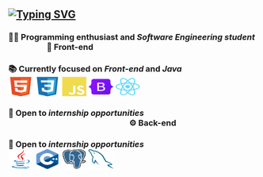[![Typing SVG](https://readme-typing-svg.demolab.com?font=Fira+Code&weight=500&size=27&duration=3000&pause=2000&color=F7F7F7&width=435&lines=%F0%9F%91%BE+Welcome+to+my+Github!+;%F0%9F%93%81+Check+out+my+projects!+)](https://git.io/typing-svg)
---
<!-- About Me -->
### 👨‍💻 Programming enthusiast and _Software Engineering student_ &nbsp;&nbsp;&nbsp;&nbsp;&nbsp;&nbsp;&nbsp;&nbsp;&nbsp;&nbsp;&nbsp;&nbsp;&nbsp;&nbsp;&nbsp;&nbsp;&nbsp;&nbsp;&nbsp; 🎨 Front-end
### 📚 Currently focused on _Front-end_ and _Java_ &nbsp;&nbsp;&nbsp;&nbsp;&nbsp;&nbsp;&nbsp;&nbsp;&nbsp;&nbsp;&nbsp;&nbsp;&nbsp;&nbsp;&nbsp;&nbsp;&nbsp;&nbsp;&nbsp;&nbsp;&nbsp;&nbsp;&nbsp;&nbsp;&nbsp;&nbsp;&nbsp;&nbsp;&nbsp;&nbsp;&nbsp;&nbsp;&nbsp;&nbsp;&nbsp; <img align="center" alt="HTML" height="40" width="50" src="https://raw.githubusercontent.com/devicons/devicon/master/icons/html5/html5-original.svg">  <img align="center" alt="CSS" height="40" width="50" src="https://raw.githubusercontent.com/devicons/devicon/master/icons/css3/css3-original.svg"> <img align="center" alt="Js" height="40" width="50" src="https://raw.githubusercontent.com/devicons/devicon/master/icons/javascript/javascript-plain.svg"> <img align="center" alt="Bootstrap" height="40" width="50" src="https://github.com/devicons/devicon/blob/master/icons/bootstrap/bootstrap-original.svg"> <img align="center" alt="React" height="40" width="50" src="https://github.com/devicons/devicon/blob/master/icons/react/react-original.svg">  
### 💼 Open to _internship opportunities_ &nbsp;&nbsp;&nbsp;&nbsp;&nbsp;&nbsp;&nbsp;&nbsp;&nbsp;&nbsp;&nbsp;&nbsp;&nbsp;&nbsp;&nbsp;&nbsp;&nbsp;&nbsp;&nbsp;&nbsp;&nbsp;&nbsp;&nbsp;&nbsp;&nbsp;&nbsp;&nbsp;&nbsp;&nbsp;&nbsp;&nbsp;&nbsp;&nbsp;&nbsp;&nbsp;&nbsp;&nbsp;&nbsp;&nbsp;&nbsp;&nbsp;&nbsp;&nbsp;&nbsp;&nbsp;&nbsp;&nbsp;&nbsp;&nbsp;&nbsp;&nbsp;&nbsp;&nbsp;&nbsp;&nbsp;&nbsp;&nbsp;&nbsp;&nbsp;&nbsp;&nbsp;&nbsp; ⚙️ Back-end
### 💼 Open to _internship opportunities_ &nbsp;&nbsp;&nbsp;&nbsp;&nbsp;&nbsp;&nbsp;&nbsp;&nbsp;&nbsp;&nbsp;&nbsp;&nbsp;&nbsp;&nbsp;&nbsp;&nbsp;&nbsp;&nbsp;&nbsp;&nbsp;&nbsp;&nbsp;&nbsp;&nbsp;&nbsp;&nbsp;&nbsp;&nbsp;&nbsp;&nbsp;&nbsp;&nbsp;&nbsp;&nbsp;&nbsp;&nbsp;&nbsp;&nbsp;&nbsp;&nbsp;&nbsp;&nbsp;&nbsp;&nbsp;&nbsp;&nbsp;&nbsp;&nbsp;&nbsp;&nbsp;&nbsp;&nbsp; <img align="center" alt="Java" height="40" width="50" src="https://github.com/devicons/devicon/blob/master/icons/java/java-original.svg">  <img align="center" alt="C++" height="40" width="50" src="https://github.com/devicons/devicon/blob/master/icons/cplusplus/cplusplus-original.svg"> <img align="center" alt="Js" height="40" width="50" src="https://github.com/devicons/devicon/blob/master/icons/postgresql/postgresql-original.svg"> <img align="center" alt="Bootstrap" height="40" width="50" src="https://github.com/devicons/devicon/blob/master/icons/mysql/mysql-original.svg"> 
